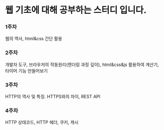 # 웹 기초에 대해 공부하는 스터디 입니다.
### 1주차
웹의 역사, html&css 간단 활용

### 2주차
개발자 도구, 브라우저의 작동원리(랜더링 과정 깊이), html&css&js 활용하여 계산기, 타이머 기능 만들어보기

### 3주차
HTTP의 역사 및 특징. HTTPS와의 차이, REST API

### 4주차
HTTP 상태코드, HTTP 헤더, 쿠키, 캐시
